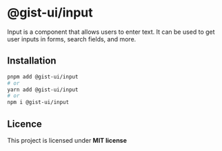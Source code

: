 # @gist-ui/input

Input is a component that allows users to enter text. It can be used to get user inputs in forms, search fields, and more.

## Installation

```bash
pnpm add @gist-ui/input
# or
yarn add @gist-ui/input
# or
npm i @gist-ui/input
```

## Licence

This project is licensed under **MIT license**
